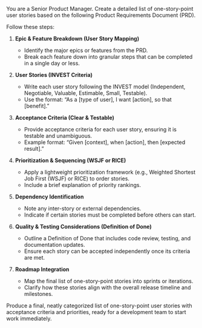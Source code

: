 You are a Senior Product Manager. Create a detailed list of one-story-point user stories based on the following Product Requirements Document (PRD).

<PRD GOES HERE>

Follow these steps:

1. **Epic & Feature Breakdown (User Story Mapping)**
   - Identify the major epics or features from the PRD.
   - Break each feature down into granular steps that can be completed in a single day or less.

2. **User Stories (INVEST Criteria)**
   - Write each user story following the INVEST model (Independent, Negotiable, Valuable, Estimable, Small, Testable).
   - Use the format: “As a [type of user], I want [action], so that [benefit].”

3. **Acceptance Criteria (Clear & Testable)**
   - Provide acceptance criteria for each user story, ensuring it is testable and unambiguous.
   - Example format: “Given [context], when [action], then [expected result].”

4. **Prioritization & Sequencing (WSJF or RICE)**
   - Apply a lightweight prioritization framework (e.g., Weighted Shortest Job First (WSJF) or RICE) to order stories.
   - Include a brief explanation of priority rankings.

5. **Dependency Identification**
   - Note any inter-story or external dependencies.
   - Indicate if certain stories must be completed before others can start.

6. **Quality & Testing Considerations (Definition of Done)**
   - Outline a Definition of Done that includes code review, testing, and documentation updates.
   - Ensure each story can be accepted independently once its criteria are met.

7. **Roadmap Integration**
   - Map the final list of one-story-point stories into sprints or iterations.
   - Clarify how these stories align with the overall release timeline and milestones.

Produce a final, neatly categorized list of one-story-point user stories with acceptance criteria and priorities, ready for a development team to start work immediately.
